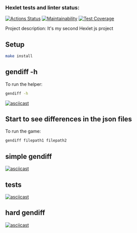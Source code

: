 ### Hexlet tests and linter status:
[![Actions Status](https://github.com/teregiray/frontend-project-46/workflows/hexlet-check/badge.svg)](https://github.com/teregiray/frontend-project-46/actions)
[![Maintainability](https://api.codeclimate.com/v1/badges/b10a85356d5950a188a3/maintainability)](https://codeclimate.com/github/teregiray/frontend-project-46/maintainability)
[![Test Coverage](https://api.codeclimate.com/v1/badges/b10a85356d5950a188a3/test_coverage)](https://codeclimate.com/github/teregiray/frontend-project-46/test_coverage)

Project description: It's my second Hexlet js project

## Setup

```bash
make install
```
## gendiff -h

To run the helper:
```bash
gendiff -h
```

[![asciicast](https://asciinema.org/a/565091.svg)](https://asciinema.org/a/565091)

## Start to see differences in the json files

To run the game:
```bash
gendiff filepath1 filepath2
```


## simple gendiff 
[![asciicast](https://asciinema.org/a/565094.svg)](https://asciinema.org/a/565094)


## tests
[![asciicast](https://asciinema.org/a/WHyusWNSLL7l0n4fB54o1pETR.svg)](https://asciinema.org/a/WHyusWNSLL7l0n4fB54o1pETR)

## hard gendiff

[![asciicast](https://asciinema.org/a/571629.svg)](https://asciinema.org/a/571629)